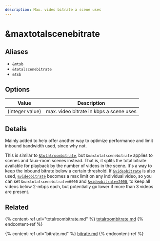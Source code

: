 ```yaml
---
description: Max. video bitrate a scene uses
---
```


# \&maxtotalscenebitrate

## Aliases

* `&mtsb`
* `&totalscenebitrate`
* `&tsb`

## Options

| Value           | Description                             |
| --------------- | --------------------------------------- |
| (integer value) | max. video bitrate in kbps a scene uses |

## Details

Mainly added to help offer another way to optimize performance and limit inbound bandwidth used, since why not.

This is similar to [`&totalroombitrate`](totalroombitrate.md), but `&maxtotalscenebitrate` applies to scenes and faux-room scenes instead. That is, it splits the total bitrate available for playback by the number of videos in the scene. It's a way to keep the inbound bitrate below a certain threshold. If [`&videobitrate`](bitrate.md) is also used, [`&videobitrate`](bitrate.md) becomes a max limit on any individual video, so you can set `&maxtotalscenebitrate=6000` and [`&videobitrate=2000`](bitrate.md), to keep all videos below 2-mbps each, but potentially go lower if more than 3 videos are present.

## Related

{% content-ref url="totalroombitrate.md" %}
[totalroombitrate.md](totalroombitrate.md)
{% endcontent-ref %}

{% content-ref url="bitrate.md" %}
[bitrate.md](bitrate.md)
{% endcontent-ref %}
